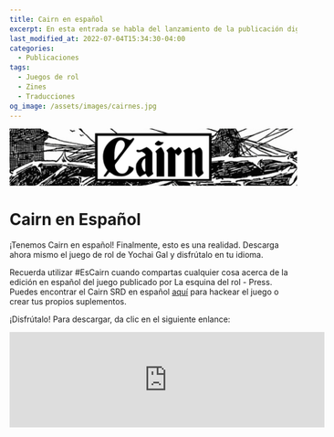 ```yaml
---
title: Cairn en español
excerpt: En esta entrada se habla del lanzamiento de la publicación digital de la edición en español de Cairn
last_modified_at: 2022-07-04T15:34:30-04:00
categories:
  - Publicaciones
tags:
  - Juegos de rol
  - Zines
  - Traducciones
og_image: /assets/images/cairnes.jpg
---
```

![](/assets/images/cairnes.jpg)

# Cairn en Español

¡Tenemos Cairn en español! Finalmente, esto es una realidad. Descarga ahora mismo el juego de rol de Yochai Gal y disfrútalo en tu idioma.

Recuerda utilizar #EsCairn cuando compartas cualquier cosa acerca de la edición en español del juego publicado por La esquina del rol - Press. Puedes encontrar el Cairn SRD en español [aquí](https://es.cairnrpg.com/) para hackear el juego o crear tus propios suplementos.

¡Disfrútalo! Para descargar, da clic en el siguiente enlance:

<iframe frameborder="0" src="https://itch.io/embed/1596629" width="552" height="167"><a href="https://laesquinadelrol.itch.io/cairn-es">Cairn [Edición en español] by La esquina del rol 🎲</a></iframe>
